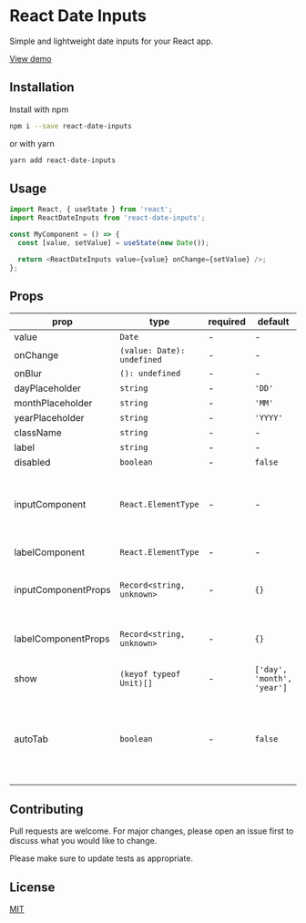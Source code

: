 # React Date Inputs

Simple and lightweight date inputs for your React app.

[View demo](https://massierc.github.io/react-date-inputs/)

## Installation

Install with npm

```bash
npm i --save react-date-inputs
```

or with yarn

```bash
yarn add react-date-inputs
```

## Usage

```javascript
import React, { useState } from 'react';
import ReactDateInputs from 'react-date-inputs';

const MyComponent = () => {
  const [value, setValue] = useState(new Date());

  return <ReactDateInputs value={value} onChange={setValue} />;
};
```

## Props

| prop                | type                       | required | default                    | description                                                                                                     |
| ------------------- | -------------------------- | -------- | -------------------------- | --------------------------------------------------------------------------------------------------------------- |
| value               | `Date`                     | -        | -                          |
| onChange            | `(value: Date): undefined` | -        | -                          |
| onBlur              | `(): undefined`            | -        | -                          |
| dayPlaceholder      | `string`                   | -        | `'DD'`                     |
| monthPlaceholder    | `string`                   | -        | `'MM'`                     |
| yearPlaceholder     | `string`                   | -        | `'YYYY'`                   |
| className           | `string`                   | -        | -                          |
| label               | `string`                   | -        | -                          |
| disabled            | `boolean`                  | -        | `false`                    |
| inputComponent      | `React.ElementType`          | -        | -                          | Component used for inputs. Must use `React.forwardRef` for functional components                                |
| labelComponent      | `React.ElementType`          | -        | -                          | Component used for label                                                                                        |
| inputComponentProps | `Record<string, unknown>`  | -        | `{}`                       | Any additional prop to be passed down to custom input component                                                 |
| labelComponentProps | `Record<string, unknown>`  | -        | `{}`                       | Any additional prop to be passed down to custom label component                                                 |
| show                | `(keyof typeof Unit)[]`    | -        | `['day', 'month', 'year']` | Determines which inputs to show                                                                                 |
| autoTab             | `boolean`                  | -        | `false`                    | Enable automatic tab between inputs. If set to `true`, `inputComponent` must be wrapped in `React.forwardRef()` |

## Contributing

Pull requests are welcome. For major changes, please open an issue first to discuss what you would like to change.

Please make sure to update tests as appropriate.

## License

[MIT](https://choosealicense.com/licenses/mit/)
